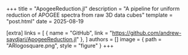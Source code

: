 +++
title = "ApogeeReduction.jl"
description = "A pipeline for uniform reduction of APOGEE spectra from raw 3D data cubes"
template = "post.html"
date = 2025-08-19

[extra]
links = [
    { name = "GitHub", link = "https://github.com/andrew-saydjari/ApogeeReduction.jl" },
]
authors = []
image = { path = "ARlogosquare.png", style = "figure" }
+++
